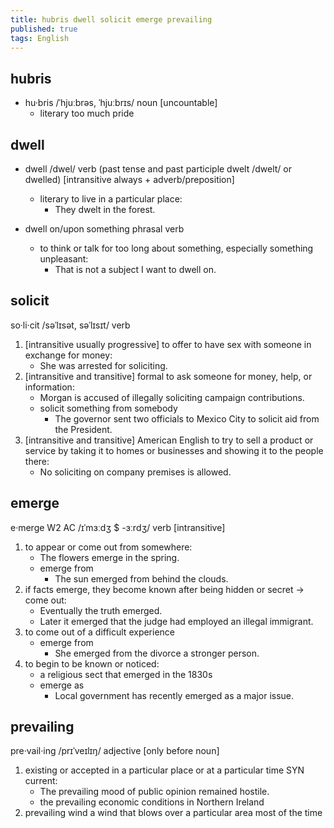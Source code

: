 ```yaml
---
title: hubris dwell solicit emerge prevailing
published: true
tags: English
---
```


## hubris

- hu·bris /ˈhjuːbrəs, ˈhjuːbrɪs/ noun [uncountable]
  - literary too much pride

## dwell

- dwell /dwel/ verb (past tense and past participle dwelt /dwelt/ or dwelled) [intransitive always + adverb/preposition]

  - literary to live in a particular place:
    - They dwelt in the forest.

- dwell on/upon something phrasal verb
  - to think or talk for too long about something, especially something unpleasant:
    - That is not a subject I want to dwell on.

## solicit

so·li·cit /səˈlɪsət, səˈlɪsɪt/ verb

1. [intransitive usually progressive] to offer to have sex with someone in exchange for money:
   - She was arrested for soliciting.
2. [intransitive and transitive] formal to ask someone for money, help, or information:
   - Morgan is accused of illegally soliciting campaign contributions.
   - solicit something from somebody
     - The governor sent two officials to Mexico City to solicit aid from the President.
3. [intransitive and transitive] American English to try to sell a product or service by taking it to homes or businesses and showing it to the people there:
   - No soliciting on company premises is allowed.

## emerge

e·merge W2 AC /ɪˈmɜːdʒ $ -ɜːrdʒ/ verb [intransitive]

1. to appear or come out from somewhere:
   - The flowers emerge in the spring.
   - emerge from
     - The sun emerged from behind the clouds.
2. if facts emerge, they become known after being hidden or secret → come out:
   - Eventually the truth emerged.
   - Later it emerged that the judge had employed an illegal immigrant.
3. to come out of a difficult experience
   - emerge from
     - She emerged from the divorce a stronger person.
4. to begin to be known or noticed:
   - a religious sect that emerged in the 1830s
   - emerge as
     - Local government has recently emerged as a major issue.

## prevailing

pre·vail·ing /prɪˈveɪlɪŋ/ adjective [only before noun]

1. existing or accepted in a particular place or at a particular time SYN current:
   - The prevailing mood of public opinion remained hostile.
   - the prevailing economic conditions in Northern Ireland
2. prevailing wind a wind that blows over a particular area most of the time
